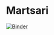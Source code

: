 # Martsari

[![Binder](https://mybinder.org/badge_logo.svg)](https://mybinder.org/v2/gh/Holminer/Martsari/HEAD?filepath=Sandbox.ipynb)
